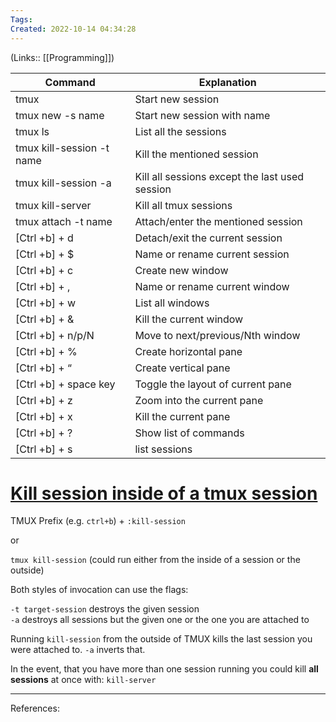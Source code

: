 ```yaml
---
Tags: 
Created: 2022-10-14 04:34:28
---
```

(Links:: [[Programming]])

| Command                   | Explanation                                    |
| ------------------------- | ---------------------------------------------- |
| tmux                      | Start new session                              |
| tmux new -s name          | Start new session with name                    |
| tmux ls                   | List all the sessions                          |
| tmux kill-session -t name | Kill the mentioned session                     |
| tmux kill-session -a      | Kill all sessions except the last used session |
| tmux kill-server          | Kill all tmux sessions                         |
| tmux attach -t name       | Attach/enter the mentioned session             |
| [Ctrl +b] + d             | Detach/exit the current session                |
| [Ctrl +b] + $             | Name or rename current session                 |
| [Ctrl +b] + c             | Create new window                              |
| [Ctrl +b] + ,             | Name or rename current window                  |
| [Ctrl +b] + w             | List all windows                               |
| [Ctrl +b] + &             | Kill the current window                        |
| [Ctrl +b] + n/p/N         | Move to next/previous/Nth window               |
| [Ctrl +b] + %             | Create horizontal pane                         |
| [Ctrl +b] + “             | Create vertical pane                           |
| [Ctrl +b] + space key     | Toggle the layout of current pane              |
| [Ctrl +b] + z             | Zoom into the current pane                     |
| [Ctrl +b] + x             | Kill the current pane                          |
| [Ctrl +b] + ?             | Show list of commands                          |
| [Ctrl +b] + s             | list sessions                                               |

# [Kill session inside of a tmux session](https://superuser.com/posts/1161344/timeline)


TMUX Prefix (e.g. `ctrl+b`) + `:kill-session`

or

`tmux kill-session` (could run either from the inside of a session or the outside)

Both styles of invocation can use the flags:

`-t target-session` destroys the given session  
`-a` destroys all sessions but the given one or the one you are attached to

Running `kill-session` from the outside of TMUX kills the last session you were attached to. `-a` inverts that.

In the event, that you have more than one session running you could kill **all sessions** at once with: `kill-server`
___
References: